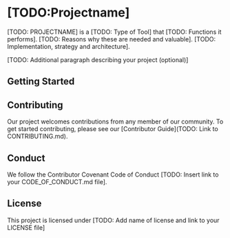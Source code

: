 # [TODO:Projectname]

<!-- Mission Statement -->

[TODO: PROJECTNAME] is a [TODO: Type of Tool] that [TODO: Functions it
performs].  [TODO: Reasons why these are needed and valuable].  [TODO:
Implementation, strategy and architecture].

[TODO: Additional paragraph describing your project (optional)]


## Getting Started

<!-- Include enough details to get started using, or at least building, the
project here and link to other docs with more detail as needed.  Depending on
the nature of the project and its current development status, this might
include:
* quick installation/build instructions
* a few simple examples of use
* basic prerequisites
--> 

## Contributing
<!-- Template: https://github.com/ospo-ch/project-template/blob/main/CONTRIBUTING.md -->

Our project welcomes contributions from any member of our community. To get
started contributing, please see our [Contributor Guide](TODO: Link to
CONTRIBUTING.md).

## Conduct

<!-- Template: https://github.com/ospo-ch/project-template/blob/main/CODE_OF_CONDUCT.md -->
We follow the Contributor Covenant Code of Conduct [TODO: Insert link to your CODE_OF_CONDUCT.md file].

## License

<!-- Template: https://github.com/ospo-ch/project-template/blob/main/LICENSE -->
This project is licensed under [TODO: Add name of license and link to your LICENSE file]
